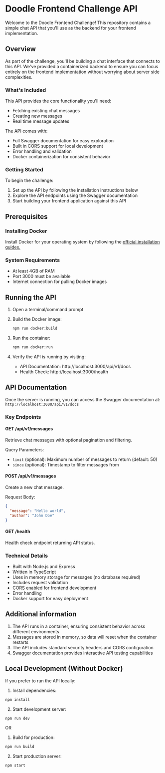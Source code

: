 # Doodle Frontend Challenge API

Welcome to the Doodle Frontend Challenge! This repository contains a simple chat API that you'll use as the backend for your frontend implementation.

## Overview

As part of the challenge, you'll be building a chat interface that connects to this API. We've provided a containerized backend to ensure you can focus entirely on the frontend implementation without worrying about server side complexities.

### What's Included

This API provides the core functionality you'll need:

- Fetching existing chat messages
- Creating new messages
- Real time message updates

The API comes with:

- Full Swagger documentation for easy exploration
- Built in CORS support for local development
- Error handling and validation
- Docker containerization for consistent behavior

### Getting Started

To begin the challenge:

1. Set up the API by following the installation instructions below
2. Explore the API endpoints using the Swagger documentation
3. Start building your frontend application against this API

## Prerequisites

### Installing Docker

Install Docker for your operating system by following the [official installation guides.](https://docs.docker.com/)

### System Requirements

- At least 4GB of RAM
- Port 3000 must be available
- Internet connection for pulling Docker images

## Running the API

1. Open a terminal/command prompt

2. Build the Docker image:

   ```bash
   npm run docker:build
   ```

3. Run the container:

   ```bash
   npm run docker:run
   ```

4. Verify the API is running by visiting:
   - API Documentation: http://localhost:3000/api/v1/docs
   - Health Check: http://localhost:3000/health

## API Documentation

Once the server is running, you can access the Swagger documentation at:
`http://localhost:3000/api/v1/docs`

### Key Endpoints

#### GET /api/v1/messages

Retrieve chat messages with optional pagination and filtering.

Query Parameters:

- `limit` (optional): Maximum number of messages to return (default: 50)
- `since` (optional): Timestamp to filter messages from

#### POST /api/v1/messages

Create a new chat message.

Request Body:

```json
{
  "message": "Hello world",
  "author": "John Doe"
}
```

#### GET /health

Health check endpoint returning API status.

### Technical Details

- Built with Node.js and Express
- Written in TypeScript
- Uses in memory storage for messages (no database required)
- Includes request validation
- CORS enabled for frontend development
- Error handling
- Docker support for easy deployment

## Additional information

1. The API runs in a container, ensuring consistent behavior across different environments
2. Messages are stored in memory, so data will reset when the container restarts
3. The API includes standard security headers and CORS configuration
4. Swagger documentation provides interactive API testing capabilities

## Local Development (Without Docker)

If you prefer to run the API locally:

1. Install dependencies:

```bash
npm install
```

2. Start development server:

```bash
npm run dev
```

OR

1. Build for production:

```bash
npm run build
```

2. Start production server:

```bash
npm start
```
